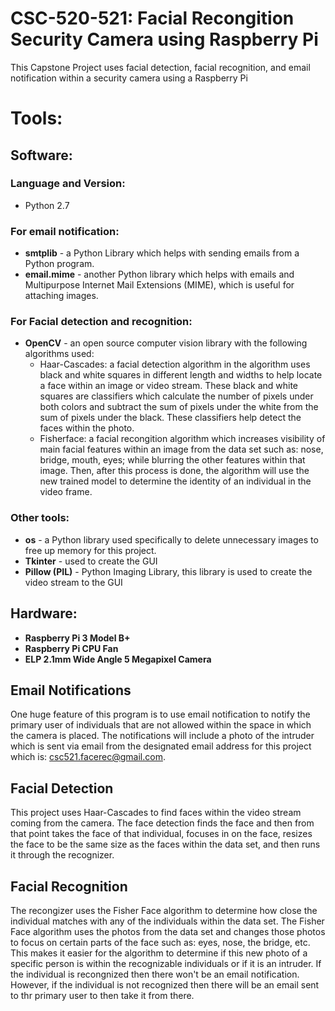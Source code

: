 # CSC-520-521: Facial Recongition Security Camera using Raspberry Pi
This Capstone Project uses facial detection, facial recognition, and email notification within a security camera using a Raspberry Pi
# Tools:

## Software: 

### Language and Version:
* Python 2.7 

### For email notification:
* **smtplib** - a Python Library which helps with sending emails from a Python program. 
* **email.mime** - another Python library which helps with emails and Multipurpose Internet Mail Extensions (MIME), 
  which is useful for attaching images.
    
### For Facial detection and recognition: 
* **OpenCV** - an open source computer vision library with the following algorithms used:
   * Haar-Cascades: a facial detection algorithm in the algorithm uses black and white squares in different length and widths to help        locate a face within an image or video stream. These black and white squares are classifiers which calculate the number of pixels        under both colors and subtract the sum of pixels under the white from the sum of pixels under the black. These classifiers help          detect the faces within the photo.  
   * Fisherface: a facial recongition algorithm which increases visibility of main facial features within an image from the data set          such as: nose, bridge, mouth, eyes; while blurring the other features within that image. Then, after this process is done, the          algorithm will use the new trained model to determine the identity of an individual in the video frame. 

### Other tools:
* **os** - a Python library used specifically to delete unnecessary images to free up memory for this project. 
* **Tkinter** - used to create the GUI
* **Pillow (PIL)** - Python Imaging Library, this library is used to create the video stream to the GUI 

## Hardware:
* **Raspberry Pi 3 Model B+**
* **Raspberry Pi CPU Fan** 
* **ELP 2.1mm Wide Angle 5 Megapixel Camera**

## Email Notifications
One huge feature of this program is to use email notification to notify the primary user of individuals that are not allowed within the space in which the camera is placed. The notifications will include a photo of the intruder which is sent via email from the designated email address for this project which is: csc521.facerec@gmail.com. 

## Facial Detection 
This project uses Haar-Cascades to find faces within the video stream coming from the camera. The face detection finds the face and then from that point takes the face of that individual, focuses in on the face, resizes the face to be the same size as the faces within the data set, and then runs it through the recognizer. 

## Facial Recognition
The recongizer uses the Fisher Face algorithm to determine how close the individual matches with any of the individuals within the data set. The Fisher Face algorithm uses the photos from the data set and changes those photos to focus on certain parts of the face such as: eyes, nose, the bridge, etc. This makes it easier for the algorithm to determine if this new photo of a specific person is within the recognizable individuals or if it is an intruder. If the individual is recongnized then there won't be an email notification. However, if the individual is not recognized then there will be an email sent to thr primary user to then take it from there. 
